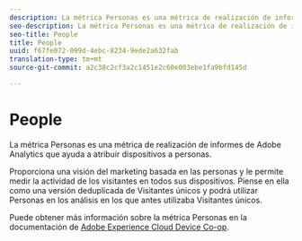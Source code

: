 ```yaml
---
description: La métrica Personas es una métrica de realización de informes de Adobe Analytics que ayuda a atribuir dispositivos a personas.
seo-description: La métrica Personas es una métrica de realización de informes de Adobe Analytics que ayuda a atribuir dispositivos a personas.
seo-title: People
title: People
uuid: f67fe072-099d-4ebc-8234-9ede2a632fab
translation-type: tm+mt
source-git-commit: a2c38c2cf3a2c1451e2c60e003ebe1fa9bfd145d

---
```



# People

La métrica Personas es una métrica de realización de informes de Adobe Analytics que ayuda a atribuir dispositivos a personas.

Proporciona una visión del marketing basada en las personas y le permite medir la actividad de los visitantes en todos sus dispositivos. Piense en ella como una versión deduplicada de Visitantes únicos y podrá utilizar Personas en los análisis en los que antes utilizaba Visitantes únicos.

Puede obtener más información sobre la métrica Personas en la documentación de [Adobe Experience Cloud Device Co-op](https://marketing.adobe.com/resources/help/en_US/mcdc/mcdc-people.html).
